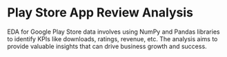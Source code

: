# Play Store App Review Analysis

EDA for Google Play Store data involves using NumPy and Pandas libraries to identify KPIs like downloads, ratings, revenue, etc. The analysis aims to provide valuable insights that can drive business growth and success.
